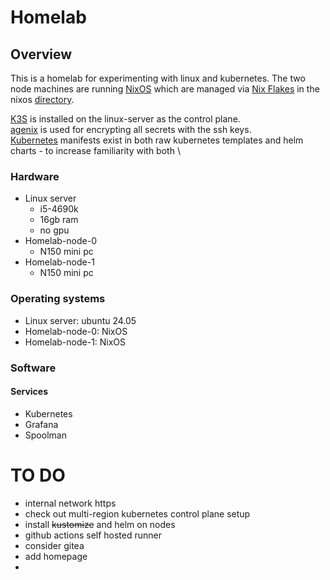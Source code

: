 # Homelab

## Overview
This is a homelab for experimenting with linux and kubernetes. The two node machines are running [NixOS](https://nixos.org/) which are managed via [Nix Flakes](https://nixos.wiki/wiki/Flakes) in the nixos [directory](nixos/).

[K3S](https://k3s.io) is installed on the linux-server as the control plane. \
[agenix](https://github.com/ryantm/agenix) is used for encrypting all secrets with the ssh keys. \
[Kubernetes](https://kubernetes.io/) manifests exist in both raw kubernetes templates and helm charts - to increase familiarity with both \



### Hardware
- Linux server
  - i5-4690k
  - 16gb ram
  - no gpu
- Homelab-node-0
    - N150 mini pc
- Homelab-node-1
    - N150 mini pc

### Operating systems
- Linux server: ubuntu 24.05
- Homelab-node-0: NixOS
- Homelab-node-1: NixOS

### Software
#### Services
- Kubernetes
- Grafana
- Spoolman



# TO DO
- internal network https
- check out multi-region kubernetes control plane setup
- install ~~kustomize~~ and helm on nodes
- github actions self hosted runner
- consider gitea
- add homepage
- 